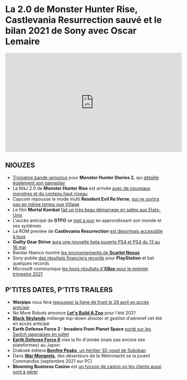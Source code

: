 # La 2.0 de Monster Hunter Rise, Castlevania Resurrection sauvé et le bilan 2021 de Sony avec Oscar Lemaire

<iframe width="560" height="315" src="https://www.youtube.com/embed/eiJa703QWxQ" frameborder="0" allow="accelerometer; autoplay; clipboard-write; encrypted-media; gyroscope; picture-in-picture" allowfullscreen></iframe> 

## NIOUZES

- [Troisième bande-annonce](https://www.youtube.com/watch?v=fyGsIRgAd7Q) pour **Monster Hunter Stories 2**, qui [détaille également son gameplay](https://www.youtube.com/watch?v=bMO5fxkPDGM)
- La MàJ 2.0 de **Monster Hunter Rise** est arrivée [avec de nouveaux monstres et du contenu haut niveau](https://www.youtube.com/watch?v=yMSxYqZaW3g)
- Capcom repousse le mode multi **Resident Evil Re:Verse**, [qui ne sortira pas en même temps que Village](https://www.windowscentral.com/report-resident-evil-reverse-has-been-delayed-summer)
- Le film **Mortal Kombat** [fait un très beau démarrage en salles aux Etats-Unis](https://www.gamekult.com/actualite/le-nouveau-film-mortal-kombat-cartonne-aux-etats-unis-et-arrive-bientot-en-france-3050838407.html)
- L'accès anticipé de **GTFO** se [met à jour](https://www.youtube.com/watch?v=pPQeayN--d0) en approndissant son monde et ses systèmes
- La ROM preview de **Castlevania Resurrection** [est désormais accessible à tous](https://www.vg247.com/2021/04/28/castlevania-resurrection-dreamcast-playable-online/)
- **Guilty Gear Strive** [aura une nouvelle beta ouverte PS4 et PS4 du 13 au 16 mai](https://arcsystemworks.com/guilty-gear-strive-returns-with-an-open-beta-test-2-from-may-13th-16th/)
- Bandai-Namco montre [les environnements de **Scarlet Nexus**](https://www.youtube.com/watch?v=uQWz6MQZoZA)
- Sony publie [des résultats financiers records](https://www.gamekult.com/actualite/resultats-de-sony-7-8-millions-de-ps5-dans-le-monde-en-avance-sur-la-ps4-3050838441.html) pour **PlayStation** et bat quelques records
- Microsoft communique [les bons résultats d'**XBox** pour le premier trimestre 2021](https://www.gamekult.com/actualite/chez-microsoft-le-chiffre-d-affaires-du-jeu-video-continue-de-progresser-3050838437.html)

## P'TITES DATES, P'TITS TRAILERS

- **Warpips** vous fera [repousser la ligne de front le 29 avril en accès anticipé](https://www.youtube.com/watch?v=r5-yP_lOye0)
- No More Robots annonce [**Let's Build A Zoo**](https://www.youtube.com/watch?v=fpAWOLzu6Do) pour l'été 2021
- [**Black Skylands**](https://www.youtube.com/watch?v=Ibs-xLI3OEE) mélange top-down shooter et gestion d'aéronef cet été en accès anticipé
- **Earth Defense Force 2 : Invaders From Planet Space** [porté sur les Switch japonaises en juillet](https://www.youtube.com/watch?v=BPHGIJhiw6w)
- [**Earth Defense Force 6**](https://www.youtube.com/watch?v=4dKpJ9X3Si8) vise la fin d'année (mais pas encore ses plateformes) au Japon
- Draknek éditera [**Bonfire Peaks**, un héritier 3D voxel de Sokoban](https://www.youtube.com/watch?v=nlRYgY-Oa30)
- Dans [**War Mongrels**](https://www.youtube.com/watch?v=LVwG7LcN8v4), des déserteurs de la Wehrmacht se la jouent Commandos (septembre 2021 sur PC)
- **Blooming Business Casino** est [un tycoon de casino où les clients aussi sont à gérer](https://www.youtube.com/watch?v=i961XPtOYSw)
